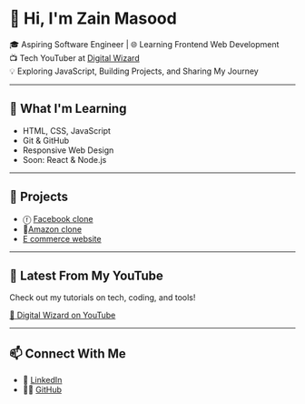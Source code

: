 # 👋 Hi, I'm Zain Masood

🎓 Aspiring Software Engineer | 🌐 Learning Frontend Web Development  
📺 Tech YouTuber at [Digital Wizard](
https://youtube.com/@zain-xj6v?si=004NS9tg3lLiDpZy
)  
💡 Exploring JavaScript, Building Projects, and Sharing My Journey

---

## 🧠 What I'm Learning

- HTML, CSS, JavaScript
- Git & GitHub
- Responsive Web Design
- Soon: React & Node.js

---

## 🔨 Projects

- ⓕ [Facebook clone](
https://github.com/ZAIN1490/Facebook-clone)  
- 🛒[Amazon clone](
https://github.com/ZAIN1490/Amazon-clone)  
-  [E commerce website](https://github.com/ZAIN1490/E-commerce-website)  

---

## 📢 Latest From My YouTube
Check out my tutorials on tech, coding, and tools!

[🔗 Digital Wizard on YouTube](
https://youtube.com/@zain-xj6v?si=004NS9tg3lLiDpZy
)

---

## 📫 Connect With Me

- 💼 [LinkedIn](https://www.linkedin.com/in/zain-masood-b8830a30a?utm_source=share&utm_campaign=share_via&utm_content=profile&utm_medium=android_app)
- 🧑‍💻 [GitHub](
-https://github.com/ZAIN1490)
